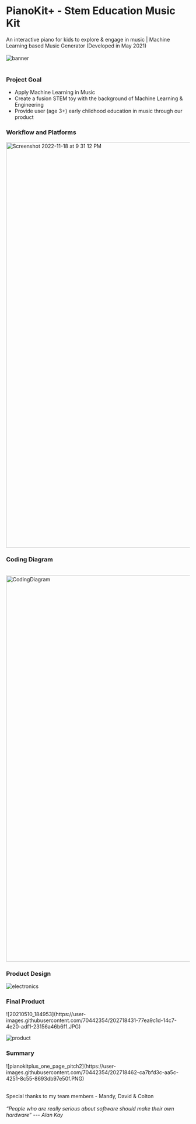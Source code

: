 # PianoKit+ - Stem Education Music Kit
An interactive piano for kids to explore & engage in music | Machine Learning based Music Generator (Developed in May 2021)
<br><br>
![banner](https://user-images.githubusercontent.com/70442354/202710242-745383c9-61d9-4cb7-979e-23f8b8df1caf.PNG)
<br><br>

<h3>Project Goal</h3>
<ul>
  <li>Apply Machine Learning in Music</li>
<li>Create a fusion STEM toy with the background of Machine Learning & Engineering</li>
<li>Provide user (age 3+) early childhood education in music through our product</li>
</ul>

<h3>Workflow and Platforms</h3>
<img width="1107" alt="Screenshot 2022-11-18 at 9 31 12 PM" src="https://user-images.githubusercontent.com/70442354/202718268-172d88c1-18dc-408c-be05-e4a4463812d7.png">


<h3>Coding Diagram</h3><br>
<img width="1054" alt="CodingDiagram" src="https://user-images.githubusercontent.com/70442354/202718257-15d30e14-45c8-46e4-a838-940086d94f7d.png">

<h3>Product Design</h3>

![electronics](https://user-images.githubusercontent.com/70442354/202718797-dcbd54b3-c0a7-4495-a55a-d82d75cbbcd1.jpg)


<h3>Final Product</h3>
![20210510_184953](https://user-images.githubusercontent.com/70442354/202718431-77ea9c1d-14c7-4e20-adf1-23156a46b6f1.JPG)

![product](https://user-images.githubusercontent.com/70442354/202718425-352af8fe-0094-4a20-b870-7e7165fc50a8.gif)

<h3>Summary</h3>
![pianokitplus_one_page_pitch2](https://user-images.githubusercontent.com/70442354/202718462-ca7bfd3c-aa5c-4251-8c55-8693db97e50f.PNG)


<br>Special thanks to my team members - Mandy, David & Colton
<br><br>
<i>“People who are really serious about software should make their own hardware” --- Alan Kay</i>
